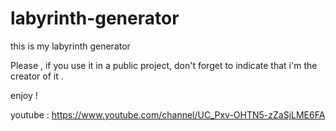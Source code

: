 # labyrinth-generator
this is my labyrinth generator

Please , if you use it in a public project, don't forget to indicate that i'm the creator of it .

enjoy !

youtube : 
https://www.youtube.com/channel/UC_Pxv-OHTN5-zZaSjLME6FA
